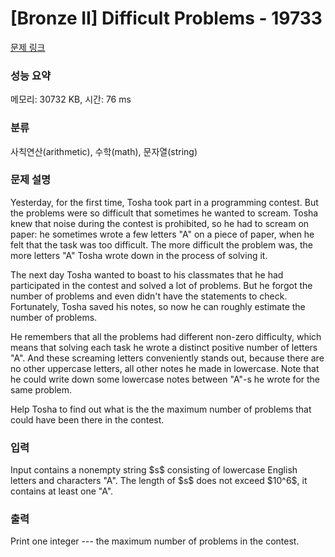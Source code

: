 # [Bronze II] Difficult Problems - 19733 

[문제 링크](https://www.acmicpc.net/problem/19733) 

### 성능 요약

메모리: 30732 KB, 시간: 76 ms

### 분류

사칙연산(arithmetic), 수학(math), 문자열(string)

### 문제 설명

<p>Yesterday, for the first time, Tosha took part in a programming contest. But the problems were so difficult that sometimes he wanted to scream. Tosha knew that noise during the contest is prohibited, so he had to scream on paper: he sometimes wrote a few letters "A" on a piece of paper, when he felt that the task was too difficult. The more difficult the problem was, the more letters "A" Tosha wrote down in the process of solving it.</p>

<p>The next day Tosha wanted to boast to his classmates that he had participated in the contest and solved a lot of problems. But he forgot the number of problems and even didn't have the statements to check. Fortunately, Tosha saved his notes, so now he can roughly estimate the number of problems. </p>

<p>He remembers that all the problems had different non-zero difficulty, which means that solving each task he wrote a distinct positive number of letters "A". And these screaming letters conveniently stands out, because there are no other uppercase letters, all other notes he made in lowercase. Note that he could write down some lowercase notes between "A"-s he wrote for the same problem.</p>

<p>Help Tosha to find out what is the the maximum number of problems that could have been there in the contest.</p>

### 입력 

 <p>Input contains a nonempty string $s$ consisting of lowercase English letters and characters "A". The length of $s$ does not exceed $10^6$, it contains at least one "A".</p>

### 출력 

 <p>Print one integer --- the maximum number of problems in the contest.</p>

